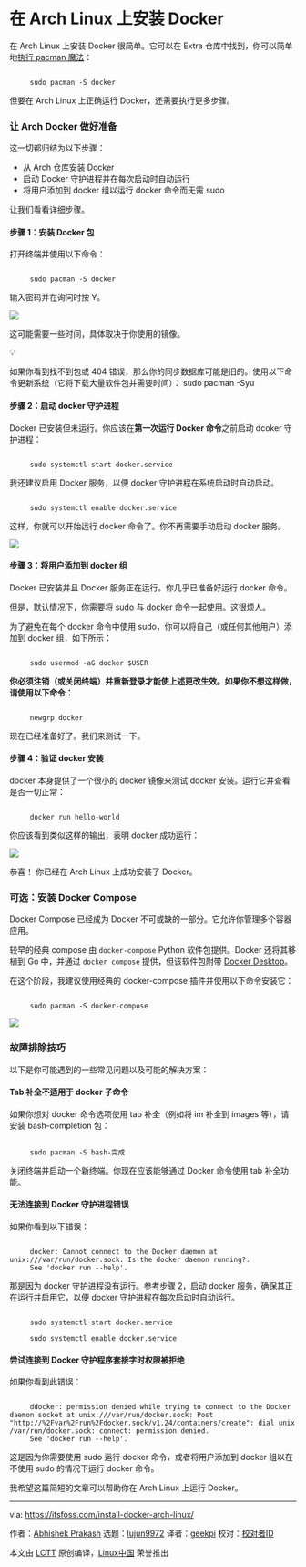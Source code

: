 [#]: subject: "Install Docker on Arch Linux"
[#]: via: "https://itsfoss.com/install-docker-arch-linux/"
[#]: author: "Abhishek Prakash https://itsfoss.com/author/abhishek/"
[#]: collector: "lujun9972/lctt-scripts-1693450080"
[#]: translator: "geekpi"
[#]: reviewer: " "
[#]: publisher: " "
[#]: url: " "

在 Arch Linux 上安装 Docker
======

在 Arch Linux 上安装 Docker 很简单。它可以在 Extra 仓库中找到，你可以简单地[执行 pacman 魔法][1]：

````

     sudo pacman -S docker

````

但要在 Arch Linux 上正确运行 Docker，还需要执行更多步骤。

### 让 Arch Docker 做好准备

这一切都归结为以下步骤：

   * 从 Arch 仓库安装 Docker
   * 启动 Docker 守护进程并在每次启动时自动运行
   * 将用户添加到 docker 组以运行 docker 命令而无需 sudo



让我们看看详细步骤。

#### 步骤 1：安装 Docker 包

打开终端并使用以下命令：

````

     sudo pacman -S docker

````

输入密码并在询问时按 Y。

![][2]

这可能需要一些时间，具体取决于你使用的镜像。

💡

如果你看到找不到包或 404 错误，那么你的同步数据库可能是旧的。使用以下命令更新系统（它将下载大量软件包并需要时间）： sudo pacman -Syu

#### 步骤 2：启动 docker 守护进程

Docker 已安装但未运行。你应该在**第一次运行 Docker 命令**之前启动 dcoker 守护进程：

````

     sudo systemctl start docker.service

````

我还建议启用 Docker 服务，以便 docker 守护进程在系统启动时自动启动。

````

     sudo systemctl enable docker.service

````

这样，你就可以开始运行 docker 命令了。你不再需要手动启动 docker 服务。

![][3]

#### 步骤 3：将用户添加到 docker 组

Docker 已安装并且 Docker 服务正在运行。你几乎已准备好运行 docker 命令。

但是，默认情况下，你需要将 sudo 与 docker 命令一起使用。这很烦人。

为了避免在每个 docker 命令中使用 sudo，你可以将自己（或任何其他用户）添加到 docker 组，如下所示：

````

     sudo usermod -aG docker $USER

````

**你必须注销（或关闭终端）并重新登录才能使上述更改生效。如果你不想这样做，请使用以下命令：**

````

     newgrp docker

````

现在已经准备好了。我们来测试一下。

#### 步骤 4：验证 docker 安装

docker 本身提供了一个很小的 docker 镜像来测试 docker 安装。运行它并查看是否一切正常：

````

     docker run hello-world

````

你应该看到类似这样的输出，表明 docker 成功运行：

![][4]

恭喜！ 你已经在 Arch Linux 上成功安装了 Docker。

### 可选：安装 Docker Compose

Docker Compose 已经成为 Docker 不可或缺的一部分。它允许你管理多个容器应用。

较早的经典 compose 由 `docker-compose` Python 软件包提供。Docker 还将其移植到 Go 中，并通过 `docker compose` 提供，但该软件包附带 [Docker Desktop][5]。

在这个阶段，我建议使用经典的 docker-compose 插件并使用以下命令安装它：

````

     sudo pacman -S docker-compose

````

![][6]

### 故障排除技巧

以下是你可能遇到的一些常见问题以及可能的解决方案：

#### Tab 补全不适用于 docker 子命令

如果你想对 docker 命令选项使用 tab 补全（例如将 im 补全到 images 等），请安装 bash-completion 包：

````

     sudo pacman -S bash-完成

````

关闭终端并启动一个新终端。你现在应该能够通过 Docker 命令使用 tab 补全功能。

#### 无法连接到 Docker 守护进程错误

如果你看到以下错误：

````

     docker: Cannot connect to the Docker daemon at unix:///var/run/docker.sock. Is the docker daemon running?.
     See 'docker run --help'.

````

那是因为 docker 守护进程没有运行。参考步骤 2，启动 docker 服务，确保其正在运行并启用它，以便 docker 守护进程在每次启动时自动运行。

````

     sudo systemctl start docker.service

     sudo systemctl enable docker.service

````

#### 尝试连接到 Docker 守护程序套接字时权限被拒绝

如果你看到此错误：

````

     ddocker: permission denied while trying to connect to the Docker daemon socket at unix:///var/run/docker.sock: Post "http://%2Fvar%2Frun%2Fdocker.sock/v1.24/containers/create": dial unix /var/run/docker.sock: connect: permission denied.
     See 'docker run --help'.

````

这是因为你需要使用 sudo 运行 docker 命令，或者将用户添加到 docker 组以在不使用 sudo 的情况下运行 docker 命令。

我希望这篇简短的文章可以帮助你在 Arch Linux 上运行 Docker。

--------------------------------------------------------------------------------

via: https://itsfoss.com/install-docker-arch-linux/

作者：[Abhishek Prakash][a]
选题：[lujun9972][b]
译者：[geekpi](https://github.com/geekpi)
校对：[校对者ID](https://github.com/校对者ID)

本文由 [LCTT](https://github.com/LCTT/TranslateProject) 原创编译，[Linux中国](https://linux.cn/) 荣誉推出

[a]: https://itsfoss.com/author/abhishek/
[b]: https://github.com/lujun9972
[1]: https://itsfoss.com/pacman-command/
[2]: https://itsfoss.com/content/images/2023/10/installing-docker-arch-linux.png
[3]: https://itsfoss.com/content/images/2023/10/start-docker-daemon-arch-linux.png
[4]: https://itsfoss.com/content/images/2023/10/docker-running-successfully-arch-linux.png
[5]: https://www.docker.com/products/docker-desktop/
[6]: https://itsfoss.com/content/images/2023/10/install-docker-compose.png
